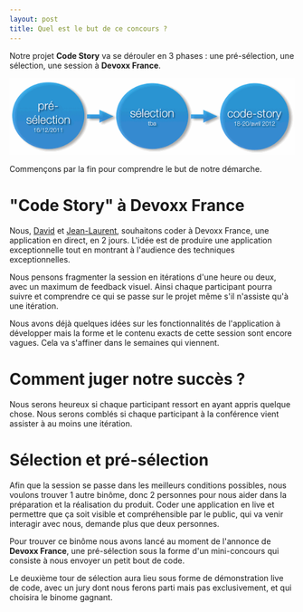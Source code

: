 ```yaml
---
layout: post
title: Quel est le but de ce concours ?
---
```


Notre projet **Code Story** va se dérouler en 3 phases : une pré-sélection, une sélection, une session à **Devoxx France**.

![Les 3 phases](/images/schema.png)

Commençons par la fin pour comprendre le but de notre démarche.

# "Code Story" à Devoxx France

Nous, [David](https://plus.google.com/100241047121875700803/about) et [Jean-Laurent](https://plus.google.com/104208514956133087454/about), souhaitons coder à Devoxx France, une application en direct, en 2 jours. L'idée est de produire une application exceptionnelle tout en montrant à l'audience des techniques exceptionnelles. 

Nous pensons fragmenter la session en itérations d'une heure ou deux, avec un maximum de feedback visuel. Ainsi chaque participant pourra suivre et comprendre ce qui se passe sur le projet même s'il n'assiste qu'à une itération.

Nous avons déjà quelques idées sur les fonctionnalités de l'application à développer mais la forme et le contenu exacts de cette session sont encore vagues. Cela va s'affiner dans le semaines qui viennent.

# Comment juger notre succès ?

Nous serons heureux si chaque participant ressort en ayant appris quelque chose.
Nous serons comblés si chaque participant à la conférence vient assister à au moins une itération. 

# Sélection et pré-sélection

Afin que la session se passe dans les meilleurs conditions possibles, nous voulons trouver 1 autre binôme, donc 2 personnes pour nous aider dans la préparation et la réalisation du produit. Coder une application en live et permettre que ça soit visible et compréhensible par le public, qui va venir interagir avec nous, demande plus que deux personnes.

Pour trouver ce binôme nous avons lancé au moment de l'annonce de **Devoxx France**, une pré-sélection sous la forme d'un mini-concours qui consiste à nous envoyer un petit bout de code.

Le deuxième tour de sélection aura lieu sous forme de démonstration live de code, avec un jury dont nous ferons parti mais pas exclusivement, et qui choisira le binome gagnant.